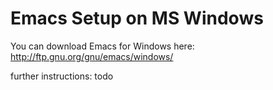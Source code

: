 # Emacs Setup on MS Windows

You can download Emacs for Windows here: http://ftp.gnu.org/gnu/emacs/windows/

further instructions:
todo
